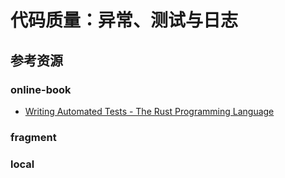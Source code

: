 # 代码质量：异常、测试与日志

<!--ts-->


<!-- Created by https://github.com/ekalinin/github-markdown-toc -->
<!-- Added by: kuanhsiaokuo, at: Sun Jul 10 18:29:59 CST 2022 -->

<!--te-->

## 参考资源

### online-book

- [Writing Automated Tests - The Rust Programming Language](https://doc.rust-lang.org/book/ch11-00-testing.html)

### fragment

### local
